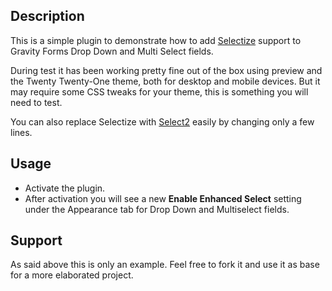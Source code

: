 ## Description

This is a simple plugin to demonstrate how to add [Selectize](https://selectize.github.io/selectize.js/) support to Gravity Forms Drop Down and Multi Select fields.

During test it has been working pretty fine out of the box using preview and the Twenty Twenty-One theme, both for desktop and mobile devices. But it may require some CSS tweaks for your theme, this is something you will need to test.

You can also replace Selectize with [Select2](https://select2.org/) easily by changing only a few lines.

## Usage

- Activate the plugin.
- After activation you will see a new **Enable Enhanced Select** setting under the Appearance tab for Drop Down and Multiselect fields.

## Support

As said above this is only an example. Feel free to fork it and use it as base for a more elaborated project. 
